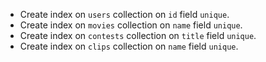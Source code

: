 - Create index on `users` collection on `id` field `unique`.
- Create index on `movies` collection on `name` field `unique`.
- Create index on `contests` collection on `title` field `unique`.
- Create index on `clips` collection on `name` field `unique`.

